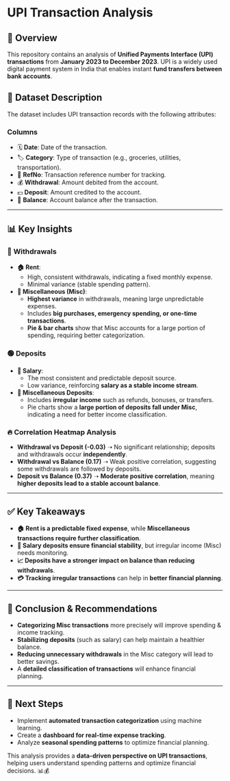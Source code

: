 # UPI Transaction Analysis

## 📌 Overview
This repository contains an analysis of **Unified Payments Interface (UPI) transactions** from **January 2023 to December 2023**. UPI is a widely used digital payment system in India that enables instant **fund transfers between bank accounts**.

## 📂 Dataset Description
The dataset includes UPI transaction records with the following attributes:

### **Columns**
- 🗓 **Date**: Date of the transaction.
- 🏷 **Category**: Type of transaction (e.g., groceries, utilities, transportation).
- 🔢 **RefNo**: Transaction reference number for tracking.
- 💰 **Withdrawal**: Amount debited from the account.
- 💵 **Deposit**: Amount credited to the account.
- 🏦 **Balance**: Account balance after the transaction.

---

## 📊 **Key Insights**

### 🔴 **Withdrawals**
- **🏠 Rent**:
  - High, consistent withdrawals, indicating a fixed monthly expense.
  - Minimal variance (stable spending pattern).
- **🔀 Miscellaneous (Misc)**:
  - **Highest variance** in withdrawals, meaning large unpredictable expenses.
  - Includes **big purchases, emergency spending, or one-time transactions**.
  - **Pie & bar charts** show that Misc accounts for a large portion of spending, requiring better categorization.

### 🟢 **Deposits**
- **💼 Salary**:
  - The most consistent and predictable deposit source.
  - Low variance, reinforcing **salary as a stable income stream**.
- **🔄 Miscellaneous Deposits**:
  - Includes **irregular income** such as refunds, bonuses, or transfers.
  - Pie charts show a **large portion of deposits fall under Misc**, indicating a need for better income classification.

### 🔥 **Correlation Heatmap Analysis**
- **Withdrawal vs Deposit (-0.03)** ➝ No significant relationship; deposits and withdrawals occur **independently**.
- **Withdrawal vs Balance (0.17)** ➝ Weak positive correlation, suggesting some withdrawals are followed by deposits.
- **Deposit vs Balance (0.37)** ➝ **Moderate positive correlation**, meaning **higher deposits lead to a stable account balance**.

---

## ✅ **Key Takeaways**
- **🏠 Rent is a predictable fixed expense**, while **Miscellaneous transactions require further classification**.
- **💼 Salary deposits ensure financial stability**, but irregular income (Misc) needs monitoring.
- **📈 Deposits have a stronger impact on balance than reducing withdrawals**.
- **💳 Tracking irregular transactions** can help in **better financial planning**.

---

## 📌 **Conclusion & Recommendations**
- **Categorizing Misc transactions** more precisely will improve spending & income tracking.
- **Stabilizing deposits** (such as salary) can help maintain a healthier balance.
- **Reducing unnecessary withdrawals** in the Misc category will lead to better savings.
- A **detailed classification of transactions** will enhance financial planning.

---

## 🚀 **Next Steps**
- Implement **automated transaction categorization** using machine learning.
- Create a **dashboard for real-time expense tracking**.
- Analyze **seasonal spending patterns** to optimize financial planning.

This analysis provides a **data-driven perspective on UPI transactions**, helping users understand spending patterns and optimize financial decisions. 📊💰

